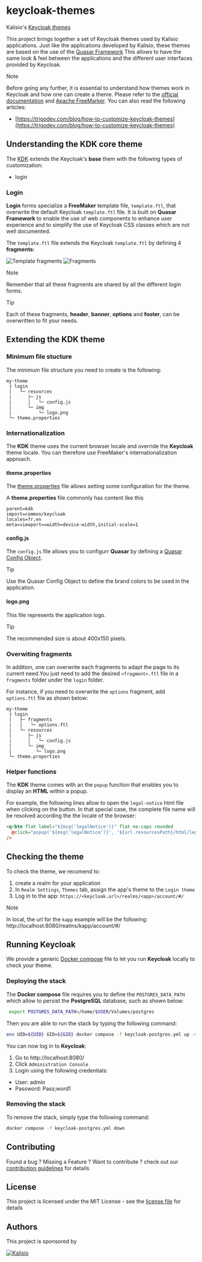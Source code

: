 # keycloak-themes

Kalisio's [Keycloak themes](https://www.keycloak.org/docs/latest/server_development/#_themes)

This project brings together a set of Keycloak themes used by Kalisio applications.
Just like the applications developed by Kalisio, these themes are based on the use of the [Quasar Framework](https://quasar.dev/)
This allows to have the same look & feel between the applications and the different user interfaces provided by Keycloak.

> [!Note]
>Before going any further, it is essential to understand how themes work in Keycloak and how one can create a theme. Please refer to the [official documentation](https://www.keycloak.org/docs/latest/server_development/index.html#_themes) and [Apache FreeMarker](https://freemarker.apache.org/index.html).
> You can also read the following articles:
>* [https://trigodev.com/blog/how-to-customize-keycloak-themes](https://trigodev.com/blog/how-to-customize-keycloak-themes)


## Understanding the KDK core theme

The [KDK](./themes/kdk) extends the Keycloak's **base** them with the following types of customization:
* login
 
### Login 

**Login** forms specialize a **FreeMaker** template file, `template.ftl`, that overwrite the default Keycloak `template.ftl` file. It is built on **Quasar Framework** to enable the use of web components to enhance user experience and to simplify the use of Keycloak CSS classes which are not well documented.

The `template.ftl` file extends the Keycloak `template.ftl` by defining 4 **fragments**: 

![Template fragments](./docs/keycloak-themes-fragments.png)
![Fragments](./docs/fragments.png)

> [!NOTE]
> Remember that all these fragments are shared by all the different login forms.

> [!TIP]
>Each of these fragments, **header**, **banner**, **options** and **footer**, can be overwritten to fit your needs.

## Extending the KDK theme

### Minimum file stucture

The minimum file structure you need to create is the following:
```
my-theme
 ├ login
 |   └─ resources
 |      ├─ js
 |      |   └─ config.js
 |      └─ img
 |          └─ logo.png
 └─ theme.properties
```

### Internationalization

The **KDK** theme uses the current browser locale and override the **Keycloak** theme locale. You can therefore use FreeMaker's internationalization approach.

#### theme.properties

The [theme.properties](https://www.keycloak.org/docs/latest/server_development/index.html#theme-properties) file allows setting some configuration for the theme.

A **theme.properties** file commonly has content like this

```
parent=kdk 
import=common/keycloak
locales=fr,en
meta=viewport==width=device-width,initial-scale=1
```

#### config.js

The `config.js` file allows you to configurr **Quasar** by defining a [Quasar Config Object](https://quasar.dev/start/umd/#quasar-config-object). 

> [!TIP]
> Use the Quasar Config Object to define the brand colors to be used in the application.

#### logo.png

This file represents the application logo. 

> [!TIP]
> The recommended size is about 400x150 pixels.

### Overwiting fragments

In addition, one can overwrite each fragments to adapt the page to its current need.You just need to add the desired `<fragment>.ftl` file in a `fragments` folder under the `login` folder.

For instance, if you need to overwrite the `options` fragment, add `options.ftl` file as shown below:
```
my-theme
 ├ login
 |   ├─ fragments
 |   |   └─ options.ftl
 |   └─ resources
 |      ├─ js
 |      |   └─ config.js
 |      └─ img
 |         └─ logo.png
 └─ theme.properties
```

### Helper functions

The **KDK** theme comes with an the `popup` function that enables you to display an **HTML** within a popup.

For example, the following lines allow to open the `legal-notice` html file when clicking on the button. In that special case, the complete file name will be resolved according the the locale of the browser:

```html
<q-btn flat label="${msg('legalNotice')}" flat no-caps rounded 
  @click="popup('${msg('legalNotice')}', '${url.resourcesPath}/html/legal-notice_${locale.currentLanguageTag}.html')" 
/>
```

## Checking the theme

To check the theme, we recomend to:

1. create a realm for your application
2. In `Realm Settings`, `Themes` tab, assign the app's theme to the `Login theme`
3. Log in to the app: `https://<keycloak.url>/realms/<app>/account/#/`

> [!NOTE]  
> In local, the url for the `kapp` example will be the following: http://localhost:8080/realms/kapp/account/#/

## Running Keycloak

We provide a generic [Docker compose](https://docs.docker.com/compose/) file to let you run **Keycloak** locally to check your theme.

### Deploying the stack

The **Docker compose** file requires you to define the `POSTGRES_DATA_PATH` which allow to persist the **PostgreSQL** database, such as shown below:

```bash
 export POSTGRES_DATA_PATH=/home/$USER/Volumes/postgres
```

Then you are able to run the stack by typing the following command:

```bash
env UID=${UID} GID=${GID} docker compose -f keycloak-postgres.yml up -d
```

You can now log in to **Keycloak**:
1. Go to http://localhost:8080/
2. Click `Administration Console`
3. Login using the following credentials:
  
  - User: admin
  - Password: Pass;word1

### Removing the stack

To remove the stack, simply type the following command:

```bash
docker compose -f keycloak-postgres.yml down
```
## Contributing

Found a bug ? Missing a Feature ? Want to contribute ? check out our [contribution guidelines](https://kalisio.github.io/kdk/about/roadmap.html#contributing) for details

## License

This project is licensed under the MIT License - see the [license file](./LICENSE) for details

## Authors

This project is sponsored by 

[![Kalisio](https://s3.eu-central-1.amazonaws.com/kalisioscope/kalisio/kalisio-logo-black-256x84.png)](https://kalisio.com)








